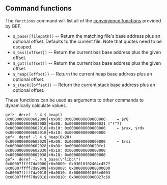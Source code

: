 ## Command functions ##

The `functions` command will list all of
the [convenience functions](https://sourceware.org/gdb/onlinedocs/gdb/Convenience-Funs.html)
provided by GEF.

- `$_base([filepath])`    -- Return the matching file's base address plus an
  optional offset. Defaults to the current file. Note that quotes need to be
  escaped.
- `$_bss([offset])`       -- Return the current bss base address plus the given
  offset.
- `$_got([offset])`       -- Return the current bss base address plus the given
  offset.
- `$_heap([offset])`      -- Return the current heap base address plus an
  optional offset.
- `$_stack([offset])`     -- Return the current stack base address plus an
  optional offset.

These functions can be used as arguments to other commands to dynamically
calculate values.

```
gef➤  deref -l 4 $_heap()
0x0000000000602000│+0x00: 0x0000000000000000	 ← $r8
0x0000000000602008│+0x08: 0x0000000000000021 ("!"?)
0x0000000000602010│+0x10: 0x0000000000000000	 ← $rax, $rdx
0x0000000000602018│+0x18: 0x0000000000000000
gef➤  deref -l 4 $_heap(0x20)
0x0000000000602020│+0x00: 0x0000000000000000	 ← $rsi
0x0000000000602028│+0x08: 0x0000000000020fe1
0x0000000000602030│+0x10: 0x0000000000000000
0x0000000000602038│+0x18: 0x0000000000000000
gef➤  deref -l 4 $_base(\"libc\")
0x00007ffff7da9000│+0x0000: 0x03010102464c457f
0x00007ffff7da9008│+0x0008: 0x0000000000000000
0x00007ffff7da9010│+0x0010: 0x00000001003e0003
0x00007ffff7da9018│+0x0018: 0x0000000000027c60
```
